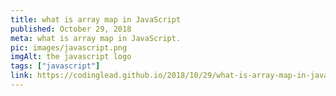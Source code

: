 ```yaml
---
title: what is array map in JavaScript
published: October 29, 2018
meta: what is array map in JavaScript.
pic: images/javascript.png
imgAlt: the javascript logo
tags: ["javascript"]
link: https://codinglead.github.io/2018/10/29/what-is-array-map-in-javascript/
---
```

